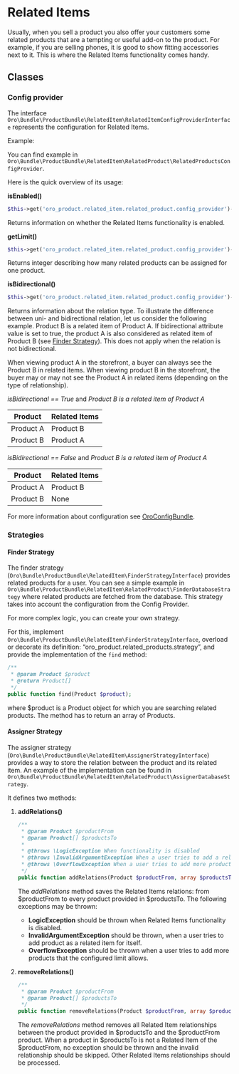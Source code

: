 <a id="bundle-docs-commerce-product-bundle-related"></a>

# Related Items

Usually, when you sell a product you also offer your customers some related products that are a tempting or useful add-on to the product. For example, if you are selling phones, it is good to show fitting accessories next to it. This is where the Related Items functionality comes handy.

<a id="bundle-docs-commerce-product-bundle-related-classes"></a>

## Classes

<a id="bundle-docs-commerce-product-bundle-related-config-provider"></a>

### Config provider

The interface `Oro\Bundle\ProductBundle\RelatedItem\RelatedItemConfigProviderInterface` represents the configuration for Related Items.

Example:

You can find example in `Oro\Bundle\ProductBundle\RelatedItem\RelatedProduct\RelatedProductsConfigProvider`.

Here is the quick overview of its usage:

**isEnabled()**

```php
$this->get('oro_product.related_item.related_product.config_provider')->isEnabled();
```

Returns information on whether the Related Items functionality is enabled.

**getLimit()**

```php
$this->get('oro_product.related_item.related_product.config_provider')->getLimit();
```

Returns integer describing how many related products can be assigned for one product.

**isBidirectional()**

```php
$this->get('oro_product.related_item.related_product.config_provider')->isBidirectional();
```

Returns information about the relation type. To illustrate the difference between uni- and bidirectional relation, let us consider the following example. Product B is a related item of Product A. If bidirectional attribute value is set to true, the product A is also considered as related item of Product B (see [Finder Strategy](#finder-sStrategy)). This does not apply when the relation is not bidirectional.

When viewing product A in the storefront, a buyer can always see the Product B in related items.
When viewing product B in the storefront, the buyer may or may not see the Product A in related items (depending on the type of relationship).

*isBidirectional == True* and *Product B is a related item of Product A*

| Product   | Related Items   |
|-----------|-----------------|
| Product A | Product B       |
| Product B | Product A       |

*isBidirectional == False* and *Product B is a related item of Product A*

| Product   | Related Items   |
|-----------|-----------------|
| Product A | Product B       |
| Product B | None            |

For more information about configuration see <a href="https://github.com/oroinc/platform/tree/5.0/src/Oro/Bundle/ConfigBundle" target="_blank">OroConfigBundle</a>.

<a id="bundle-docs-commerce-product-bundle-related-strategies"></a>

### Strategies

<a id="bundle-docs-commerce-product-bundle-related-finder-strategy"></a>

#### Finder Strategy

The finder strategy (`Oro\Bundle\ProductBundle\RelatedItem\FinderStrategyInterface`) provides related products
for a user.
You can see a simple example in `Oro\Bundle\ProductBundle\RelatedItem\RelatedProduct\FinderDatabaseStrategy`
where related products are fetched from the database. This strategy takes into account the configuration from the Config Provider.

For more complex logic, you can create your own strategy.

For this, implement `Oro\Bundle\ProductBundle\RelatedItem\FinderStrategyInterface`, overload or decorate its definition: “oro_product.related_products.strategy”, and provide the implementation of the `find` method:

```php
/**
 * @param Product $product
 * @return Product[]
 */
public function find(Product $product);
```

where $product is a Product object for which you are searching related products.
The method has to return an array of Products.

<a id="bundle-docs-commerce-product-bundle-related-assigner-strategy"></a>

#### Assigner Strategy

The assigner strategy (`Oro\Bundle\ProductBundle\RelatedItem\AssignerStrategyInterface`) provides a way to store
the relation between the product and its related item.
An example of the implementation can be found in
`Oro\Bundle\ProductBundle\RelatedItem\RelatedProduct\AssignerDatabaseStrategy`.

It defines two methods:

1. **addRelations()**
   ```php
   /**
    * @param Product $productFrom
    * @param Product[] $productsTo
    *
    * @throws \LogicException When functionality is disabled
    * @throws \InvalidArgumentException When a user tries to add a related product to itself
    * @throws \OverflowException When a user tries to add more products than the limit allows
    */
   public function addRelations(Product $productFrom, array $productsTo);
   ```

   The *addRelations* method saves the Related Items relations: from $productFrom to every product provided in $productsTo. The following exceptions may be thrown:
   * **LogicException** should be thrown when Related Items functionality is disabled.
   * **InvalidArgumentException** should be thrown, when a user tries to add product as a related item for itself.
   * **OverflowException** should be thrown when a user tries to add more products that the configured limit allows.
2. **removeRelations()**
   ```php
   /**
    * @param Product $productFrom
    * @param Product[] $productsTo
    */
   public function removeRelations(Product $productFrom, array $productsTo);
   ```

   The *removeRelations* method removes all Related Item relationships between the product provided in $productsTo and the $productFrom product. When a product in $productsTo is not a Related Item of the $productFrom, no exception should be thrown and the invalid relationship should be skipped. Other Related Items relationships should be processed.

<!-- Frontend -->
